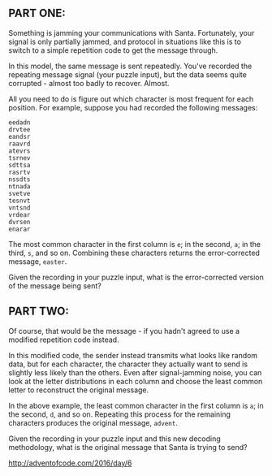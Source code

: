 ## PART ONE:
Something is jamming your communications with Santa. Fortunately, your signal
is only partially jammed, and protocol in situations like this is to switch to
a simple repetition code to get the message through.

In this model, the same message is sent repeatedly. You've recorded the
repeating message signal (your puzzle input), but the data seems quite
corrupted - almost too badly to recover. Almost.

All you need to do is figure out which character is most frequent for each
position. For example, suppose you had recorded the following messages:

    eedadn
    drvtee
    eandsr
    raavrd
    atevrs
    tsrnev
    sdttsa
    rasrtv
    nssdts
    ntnada
    svetve
    tesnvt
    vntsnd
    vrdear
    dvrsen
    enarar

The most common character in the first column is `e`; in the second, `a`; in the
third, `s`, and so on. Combining these characters returns the error-corrected
message, `easter`.

Given the recording in your puzzle input, what is the error-corrected version of the message being sent?

## PART TWO:
Of course, that would be the message - if you hadn't agreed to use a modified repetition code instead.

In this modified code, the sender instead transmits what looks like random data, but for each character, the character they actually want to send is slightly less likely than the others. Even after signal-jamming noise, you can look at the letter distributions in each column and choose the least common letter to reconstruct the original message.

In the above example, the least common character in the first column is `a`; in the second, `d`, and so on. Repeating this process for the remaining characters produces the original message, `advent`.

Given the recording in your puzzle input and this new decoding methodology, what is the original message that Santa is trying to send?

http://adventofcode.com/2016/day/6
